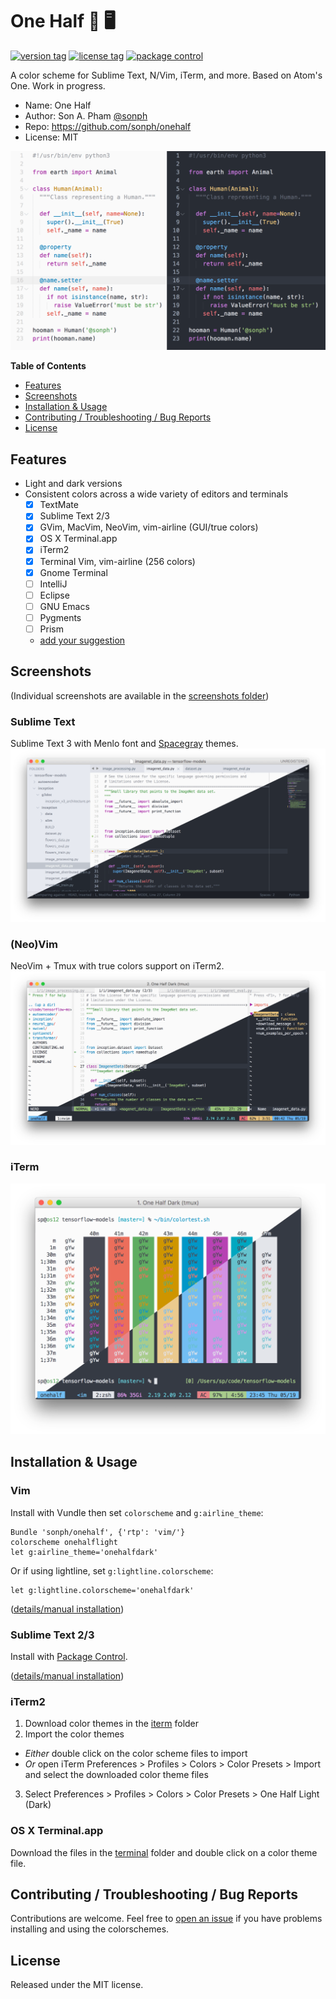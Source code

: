 # One Half 🎨 🖥

[![version tag](https://img.shields.io/github/tag/sonph/onehalf.svg?style=flat-square)](https://github.com/sonph/onehalf/releases)
[![license tag](https://img.shields.io/github/license/sonph/onehalf.svg?style=flat-square)](https://github.com/sonph/onehalf/blob/master/LICENSE.txt)
[![package control](https://img.shields.io/packagecontrol/dt/One%20Half%20Color%20Schemes.svg?style=flat-square)](https://packagecontrol.io/packages/One%20Half%20Color%20Schemes)

A color scheme for Sublime Text, N/Vim, iTerm, and more. Based on Atom's One. Work in progress.

- Name: One Half
- Author: Son A. Pham [@sonph](http://github.com/sonph)
- Repo: https://github.com/sonph/onehalf
- License: MIT

![main](./screenshots/main.png)

**Table of Contents**

- [Features](#features)
- [Screenshots](#screenshots)
- [Installation & Usage](#installation-&-usage)
- [Contributing / Troubleshooting / Bug Reports](#contributing--troubleshooting--bug-reports)
- [License](#license)


## Features
- Light and dark versions
- Consistent colors across a wide variety of editors and terminals
  - [x] TextMate
  - [x] Sublime Text 2/3
  - [x] GVim, MacVim, NeoVim, vim-airline (GUI/true colors)
  - [x] OS X Terminal.app
  - [x] iTerm2
  - [x] Terminal Vim, vim-airline (256 colors)
  - [x] Gnome Terminal
  - [ ] IntelliJ
  - [ ] Eclipse
  - [ ] GNU Emacs
  - [ ] Pygments
  - [ ] Prism
  - [add your suggestion](https://github.com/sonph/onehalf/issues/new)

## Screenshots
(Individual screenshots are available in the [screenshots folder](./screenshots))

### Sublime Text
Sublime Text 3 with Menlo font and [Spacegray](https://github.com/kkga/spacegray) themes.
![screenshot: sublimetext](./screenshots/sublimetext.png)

### (Neo)Vim
NeoVim + Tmux with true colors support on iTerm2.
![screenshot: vim](./screenshots/vim.png)

### iTerm
![screenshot: terminal](./screenshots/iterm.png)


## Installation & Usage
### Vim
Install with Vundle then set `colorscheme` and `g:airline_theme`:

    Bundle 'sonph/onehalf', {'rtp': 'vim/'}
    colorscheme onehalflight
    let g:airline_theme='onehalfdark'

Or if using lightline, set `g:lightline.colorscheme`:

    let g:lightline.colorscheme='onehalfdark'


([details/manual installation](./vim/README.md))


### Sublime Text 2/3
Install with [Package Control](https://packagecontrol.io/packages/One%20Half%20Color%20Schemes).

([details/manual installation](./sublimetext/README.md))


### iTerm2
1. Download color themes in the [iterm](./iterm) folder
2. Import the color themes
  - _Either_ double click on the color scheme files to import
  - _Or_ open iTerm Preferences > Profiles > Colors > Color Presets > Import
  and select the downloaded color theme files
3. Select Preferences > Profiles > Colors > Color Presets > One Half Light (Dark)


### OS X Terminal.app
Download the files in the [terminal](./terminal) folder and double click on a
color theme file.


## Contributing / Troubleshooting / Bug Reports
Contributions are welcome. Feel free to [open an issue](https://github.com/sonph/onehalf/issues/new)
if you have problems installing and using the colorschemes.


## License
Released under the MIT license.
